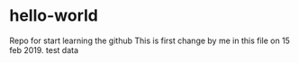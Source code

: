 # hello-world
Repo for start learning the github
This is first change by me in this file on 15 feb 2019.
test data
